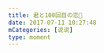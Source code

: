 ```yaml
---
title: 君と100回目の恋🌈
date: 2017-07-11 10:27:48
mCategories: [说说]
type: moment
---
```


<div id="pics-20170711102748"></div>

<script>
var data = [
    {"link": "2017-07-11_000001.jpeg", "type": "shuoshuo"},
    {"link": "2017-07-11_000003.jpeg", "type": "shuoshuo"}
];
picsRender(data, "pics-20170711102748");
</script>

